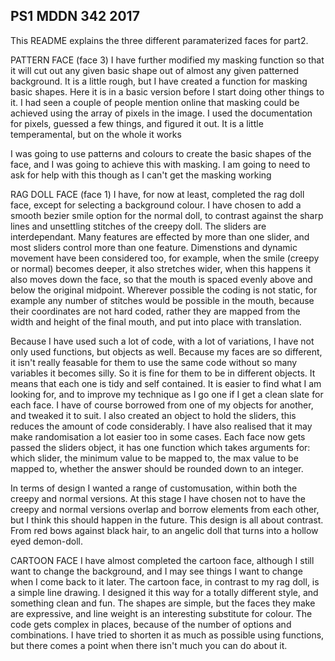 ## PS1 MDDN 342 2017

This README explains the three different paramaterized faces for part2. 

PATTERN FACE (face 3)
I have further modified my masking function so that it will cut out any given basic shape out of almost any given patterned background.
It is a little rough, but I have created a function for masking basic shapes. Here it is in a basic version before I start doing other things to it. I had seen a couple of people mention online that masking could be achieved using the array of pixels in the image. I used the documentation for pixels, guessed a few things, and figured it out. It is a little temperamental, but on the whole it works

I was going to use patterns and colours to create the basic shapes of the face, and I was going to achieve this with masking. I am going to need to ask for help with this though as I  can't get the masking working

RAG DOLL FACE (face 1)
I have, for now at least, completed the rag doll face, except for selecting a background colour. I have chosen to add a smooth bezier smile option for the normal doll, to contrast against the sharp lines and unsettling stitches of the creepy doll.
The sliders are interdependant. Many features are effected by more than one slider, and most sliders control more than one feature.
Dimenstions and dynamic movement have been considered too, for example, when the smile (creepy or normal) becomes deeper, it also stretches wider, when this happens it also moves down the face, so that the mouth is  spaced evenly above and below the original midpoint. 
Wherever possible the coding is  not static, for example any number of stitches would be possible in the mouth, because their coordinates are not hard coded, rather they are mapped from the width and height of the final mouth, and put into place with translation.

Because I have used such a lot of code, with a lot of variations, I have not only used functions, but objects as well. Because my faces are so  different, it isn't really feasable for them to use the same code without so many variables it becomes silly. So it is fine for them to be in different objects. It means that each one is tidy and self contained. It is easier to find what I am looking for, and to improve my technique as I  go one if I get a clean slate for each face. I have of course borrowed from one of my objects for another, and tweaked it to suit. 
I also created an object to hold the sliders, this reduces the amount of code considerably. I have also realised that it may make randomisation a lot easier too in some cases. Each face now gets passed the sliders object, it has one function which takes arguments for: which slider, the minimum value to be mapped to, the max value to be mapped to, whether the answer should be rounded down to an integer. 

In terms of design I wanted a range of customusation, within both the creepy and normal versions. At this stage I have chosen not to have the creepy and normal versions overlap and borrow elements from each other, but I think this should happen in the future. This design is all about contrast. From red bows against black hair, to an angelic doll that turns into a hollow eyed demon-doll.



CARTOON FACE
I have almost completed the cartoon face, although I still want to change the background, and I may see things I want to change when I come back to it later.
The cartoon face, in contrast to my rag doll, is a simple line drawing. I designed it this way for a totally different style, and something clean and fun. The shapes are simple, but the faces they make are expressive, and line weight is an interesting substitute for colour. The code gets complex in places, because of the number of options and combinations. I have tried to shorten it as much as possible using  functions, but there comes a point when there isn't much you can do about it.


